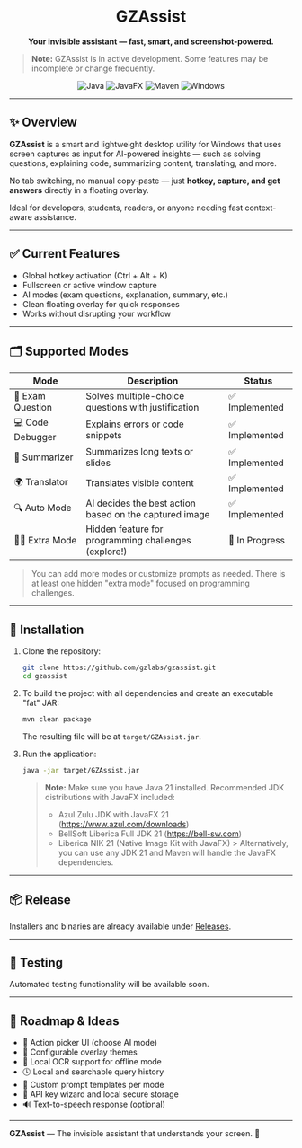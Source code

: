 # <div align="center">GZAssist</div>

**<div align="center">Your invisible assistant — fast, smart, and screenshot-powered.</div>**

> **Note:** GZAssist is in active development. Some features may be incomplete or change frequently.

<div style="text-align: center;">
    <img src="https://img.shields.io/badge/java-21-blue.svg" alt="Java" />
    <img src="https://img.shields.io/badge/javafx-21-green.svg" alt="JavaFX" />
    <img src="https://img.shields.io/badge/build-maven-yellow.svg" alt="Maven" />
    <img src="https://img.shields.io/badge/OS-Windows%2011-lightgrey.svg" alt="Windows" />
</div>

---

## ✨ Overview

**GZAssist** is a smart and lightweight desktop utility for Windows that uses screen captures as input for AI-powered
insights — such as solving questions, explaining code, summarizing content, translating, and more.

No tab switching, no manual copy-paste — just **hotkey, capture, and get answers** directly in a floating overlay.

Ideal for developers, students, readers, or anyone needing fast context-aware assistance.

---

## ✅ Current Features

- Global hotkey activation (Ctrl + Alt + K)
- Fullscreen or active window capture
- AI modes (exam questions, explanation, summary, etc.)
- Clean floating overlay for quick responses
- Works without disrupting your workflow

---

## 🗂️ Supported Modes

| Mode              | Description                                            | Status         |
|-------------------|--------------------------------------------------------|----------------|
| 📘 Exam Question  | Solves multiple-choice questions with justification    | ✅ Implemented  |
| 💻 Code Debugger  | Explains errors or code snippets                       | ✅ Implemented  |
| 📖 Summarizer     | Summarizes long texts or slides                        | ✅ Implemented  |
| 🌍 Translator     | Translates visible content                             | ✅ Implemented  |
| 🔍 Auto Mode      | AI decides the best action based on the captured image | ✅ Implemented  |
| 🕵️‍♂️ Extra Mode | Hidden feature for programming challenges (explore!)   | 🚧 In Progress |

> You can add more modes or customize prompts as needed. There is at least one hidden "extra mode" focused on
> programming challenges.

---

## 🔧 Installation

1. Clone the repository:
   ```bash
   git clone https://github.com/gzlabs/gzassist.git
   cd gzassist
   ```

2. To build the project with all dependencies and create an executable "fat" JAR:
   ```bash
   mvn clean package
   ```
   The resulting file will be at `target/GZAssist.jar`.

3. Run the application:
   ```bash
   java -jar target/GZAssist.jar
   ```
   > **Note:** Make sure you have Java 21 installed. Recommended JDK distributions with JavaFX included:
   > - Azul Zulu JDK with JavaFX 21 (https://www.azul.com/downloads)
   > - BellSoft Liberica Full JDK 21 (https://bell-sw.com)
   > - Liberica NIK 21 (Native Image Kit with JavaFX)
       > Alternatively, you can use any JDK 21 and Maven will handle the JavaFX dependencies.

---

## 📦 Release

Installers and binaries are already available under [Releases](https://github.com/gzlabs/gzassist/releases).

---

## 🧪 Testing

Automated testing functionality will be available soon.

---

## 🌱 Roadmap & Ideas

- 🧩 Action picker UI (choose AI mode)
- 🎨 Configurable overlay themes
- 📸 Local OCR support for offline mode
- 🕓 Local and searchable query history
- 🧠 Custom prompt templates per mode
- 🔐 API key wizard and local secure storage
- 🔊 Text-to-speech response (optional)

---

**GZAssist** — The invisible assistant that understands your screen. 🚀